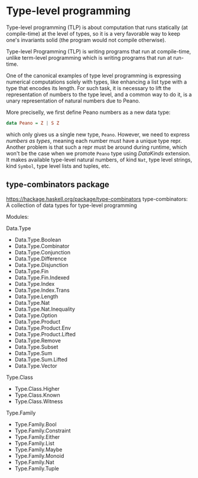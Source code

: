 # Type-level programming

Type-level programming (TLP) is about computation that runs statically (at compile-time) at the level of types, so it is a very favorable way to keep one's invariants solid (the program would not compile otherwise).

Type-level Programming (TLP) is writing programs that run at compile-time, unlike term-level programming which is writing programs that run at run-time.


One of the canonical examples of type level programming is expressing numerical computations solely with types, like enhancing a list type with a type that encodes its length. For such task, it is necessary to lift the representation of numbers to the type level, and a common way to do it, is a unary representation of natural numbers due to Peano.

More preciselly, we first define Peano numbers as a new data type:

```hs
data Peano = Z | S Z
```

which only gives us a single new type, `Peano`. However, we need to express *numbers as types*, meaning each number must have a unique type repr. Another problem is that such a repr must be around during runtime, which won't be the case when we promote `Peano` type using *DataKinds* extension. It makes available type-level natural numbers, of kind `Nat`, type level strings, kind `Symbol`, type level lists and tuples, etc.







































## type-combinators package

https://hackage.haskell.org/package/type-combinators
type-combinators: A collection of data types for type-level programming

Modules:

Data.Type
- Data.Type.Boolean
- Data.Type.Combinator
- Data.Type.Conjunction
- Data.Type.Difference
- Data.Type.Disjunction
- Data.Type.Fin
- Data.Type.Fin.Indexed
- Data.Type.Index
- Data.Type.Index.Trans
- Data.Type.Length
- Data.Type.Nat
- Data.Type.Nat.Inequality
- Data.Type.Option
- Data.Type.Product
- Data.Type.Product.Env
- Data.Type.Product.Lifted
- Data.Type.Remove
- Data.Type.Subset
- Data.Type.Sum
- Data.Type.Sum.Lifted
- Data.Type.Vector

Type.Class
- Type.Class.Higher
- Type.Class.Known
- Type.Class.Witness

Type.Family
- Type.Family.Bool
- Type.Family.Constraint
- Type.Family.Either
- Type.Family.List
- Type.Family.Maybe
- Type.Family.Monoid
- Type.Family.Nat
- Type.Family.Tuple
